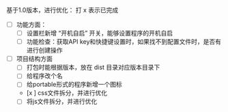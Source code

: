 基于1.0版本，进行优化：
打 x 表示已完成

- [ ] 功能方面：
  - [ ] 设置栏新增 “开机自启” 开关，能够设置程序的开机自启
  - [ ] 功能检查：获取API key和快捷键设置时，如果找不到配置文件时，是否有进行创建操作

- [ ] 项目结构方面
  - [ ] 打包时能根据版本，放在 dist 目录对应版本目录下
  - [ ] 给程序改个名
  - [ ] 给portable形式的程序新增一个图标
  - [x ] css文件拆分，并进行优化
  - [ ] 将js文件拆分，并进行优化
